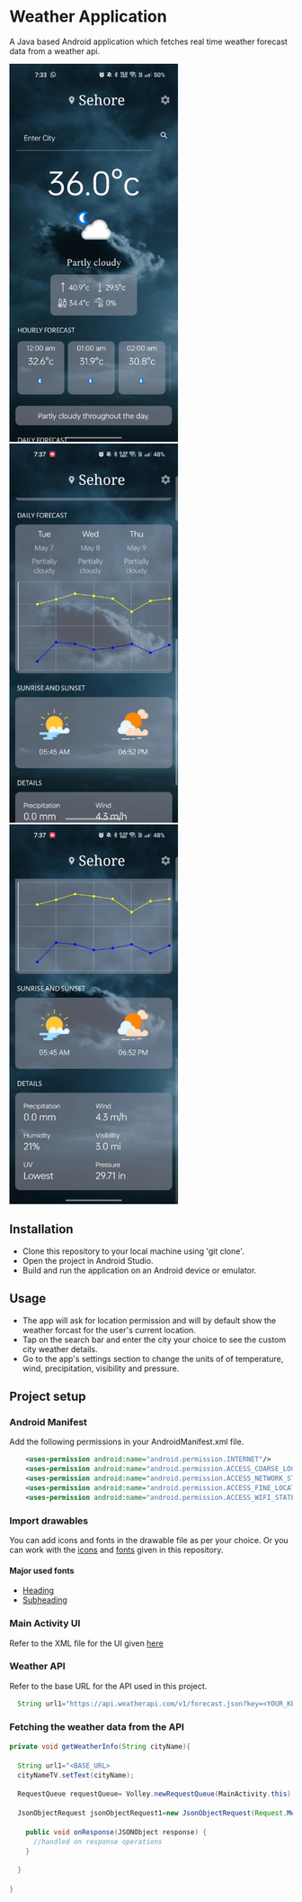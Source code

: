 # Weather Application
A Java based Android application which fetches real time weather forecast data from a weather api.

<p>
  <img src="https://github.com/arrohisrivastava0/Weather-Application/blob/master/images/weatherApp_ss1.jpg" width="300">
  <img src="https://github.com/arrohisrivastava0/Weather-Application/blob/master/images/weatherApp_ss2.jpg" width="300">
  <img src="https://github.com/arrohisrivastava0/Weather-Application/blob/master/images/weatherApp_ss3.jpg" width="300">
</p>

## Installation
+ Clone this repository to your local machine using 'git clone'.
+ Open the project in Android Studio.
+ Build and run the application on an Android device or emulator.

## Usage
+ The app will ask for location permission and will by default show the weather forcast for the user's current location.
+ Tap on the search bar and enter the city your choice to see the custom city weather details.
+ Go to the app's settings section to change the units of of temperature, wind, precipitation, visibility and pressure.

## Project setup 

### Android Manifest
Add the following permissions in your AndroidManifest.xml file.

```xml
    <uses-permission android:name="android.permission.INTERNET"/>
    <uses-permission android:name="android.permission.ACCESS_COARSE_LOCATION"/>
    <uses-permission android:name="android.permission.ACCESS_NETWORK_STATE"/>
    <uses-permission android:name="android.permission.ACCESS_FINE_LOCATION" />
    <uses-permission android:name="android.permission.ACCESS_WIFI_STATE" />
```
### Import drawables
You can add icons and fonts in the drawable file as per your choice.
Or you can work with the [icons](https://github.com/arrohisrivastava0/Weather-Application/tree/master/app/src/main/res/drawable) and [fonts](https://github.com/arrohisrivastava0/Weather-Application/tree/master/app/src/main/res/drawable) given in this repository.

#### Major used fonts
+ [Heading](https://github.com/arrohisrivastava0/Weather-Application/blob/master/app/src/main/res/font/droid_serif.xml)
+ [Subheading](https://github.com/arrohisrivastava0/Weather-Application/blob/master/app/src/main/res/font/spectral.xml)

### Main Activity UI
Refer to the XML file for the UI given [here](https://github.com/arrohisrivastava0/Weather-Application/blob/master/app/src/main/res/layout/activity_main.xml)

### Weather API
Refer to the base URL for the API used in this project.
  ```java
    String url1="https://api.weatherapi.com/v1/forecast.json?key=<YOUR_KEY>&q="+cityName+"&days=15&aqi=yes&alerts=yes";
  ```


### Fetching the weather data from the API

```java
private void getWeatherInfo(String cityName){

  String url1="<BASE_URL>
  cityNameTV.setText(cityName);

  RequestQueue requestQueue= Volley.newRequestQueue(MainActivity.this);

  JsonObjectRequest jsonObjectRequest1=new JsonObjectRequest(Request.Method.GET, url1, null, new Response.Listener<JSONObject>() {

    public void onResponse(JSONObject response) {
      //handled on response operations
    }

  }

}
```
